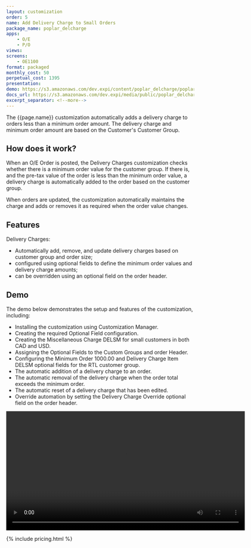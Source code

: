 ```yaml
---
layout: customization
order: 5
name: Add Delivery Charge to Small Orders
package_name: poplar_delcharge
apps:
    - O/E
    - P/O
views:
screens:
    - OE1100
format: packaged
monthly_cost: 50
perpetual_cost: 1395
presentation: 
demo: https://s3.amazonaws.com/dev.expi/content/poplar_delcharge/poplar_delcharge_demo_cut.mp4
docs_url: https://s3.amazonaws.com/dev.expi/media/public/poplar_delcharge-1.0.0/docs/index.html
excerpt_separator: <!--more-->
---
```


The {{page.name}} customization automatically adds a delivery charge to 
orders less than a minimum order amount.  The delivery charge and minimum
order amount are based on the Customer's Customer Group.
<!--more-->

## How does it work?

When an O/E Order is posted, the Delivery Charges customization checks whether
there is a minimum order value for the customer group.  If there is, and the
pre-tax value of the order is less than the minimum order value, a delivery
charge is automatically added to the order based on the customer group.

When orders are updated, the customization automatically maintains the 
charge and adds or removes it as required when the order value changes.

## Features

Delivery Charges:

- Automatically add, remove, and update delivery charges based on 
  customer group and order size;
- configured using optional fields to define the minimum order 
  values and delivery charge amounts;
- can be overridden using an optional field on the order header.

## Demo

The demo below demonstrates the setup and features of the customization, including:

- Installing the customization using Customization Manager.
- Creating the required Optional Field configuration.
- Creating the Miscellaneous Charge DELSM for small customers in both CAD and USD.
- Assigning the Optional Fields to the Custom Groups and order Header.
- Configuring the Minimum Order 1000.00 and Delivery Charge Item DELSM optional fields for the RTL customer group.
- The automatic addition of a delivery charge to an order.
- The automatic removal of the delivery charge when the order total exceeds the minimum order.
- The automatic reset of a delivery charge that has been edited.
- Override automation by setting the Delivery Charge Override optional field on the order header.

<video width="640" controls>
  <source src="{{ page.demo }}" type="video/mp4">
  Your browser doesn't support the video tag.
</video>

{% include pricing.html %}

